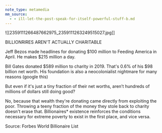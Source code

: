 ```yaml
---
note_type: metamedia
mm_source:
  - - ill-let-the-post-speak-for-itself-powerful-stuff-b.md
---
```


![[2359111266487662975_2359111263249515027.jpg]]

BILLIONRIRES AREN'T
ACTUALLY CHARITABLE

Jeff Bezos made headlines for donating $100 million to
Feeding America in April. He makes $215 million a day.

Bill Gates donated $589 million to charity in 2019. That's
0.6% of his $98 billion net worth. His foundation is also a
neocolonialist nightmare for many reasons (google this)

But even if it's just a tiny fraction of their net worths, aren’t
hundreds of millions of dollars still doing good?

No, because that wealth they're donating came directly from
exploiting the poor. Throwing a teeny fraction of the money
they stole back to charity doesn't erase that. Billionaires*
existence reinforces the conditions necessary for extreme
poverty to exist in the first place, and vice versa.

Source: Forbes World Billionaire List


